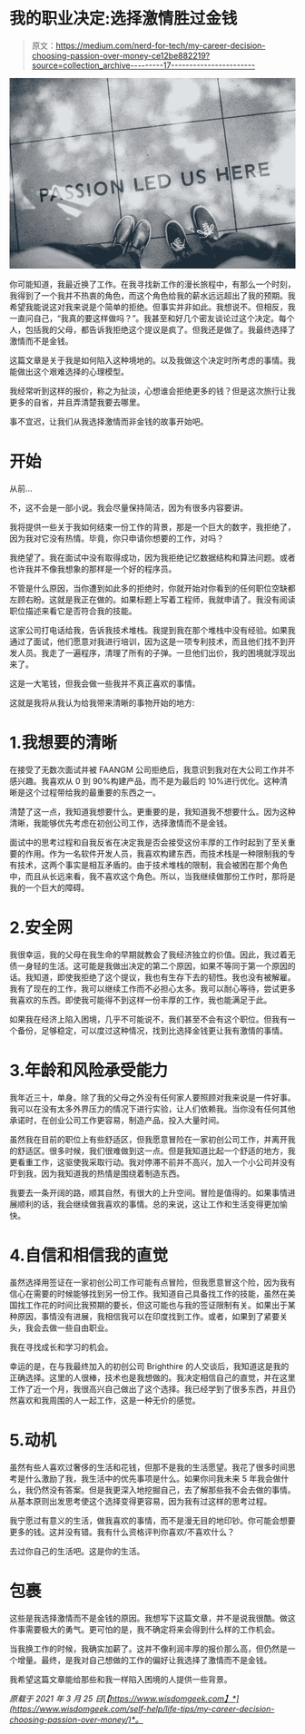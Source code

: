 # 我的职业决定:选择激情胜过金钱

> 原文：<https://medium.com/nerd-for-tech/my-career-decision-choosing-passion-over-money-ce12be882219?source=collection_archive---------17----------------------->

![](img/3a026bc42c8ad11fcd33b15fd5ae863d.png)

你可能知道，我最近换了工作。在我寻找新工作的漫长旅程中，有那么一个时刻，我得到了一个我并不热衷的角色，而这个角色给我的薪水远远超出了我的预期。我希望我能说这对我来说是个简单的拒绝。但事实并非如此。我想说不。但相反，我一直问自己，“我真的要这样做吗？”。我甚至和好几个密友谈论过这个决定。每个人，包括我的父母，都告诉我拒绝这个提议是疯了。但我还是做了。我最终选择了激情而不是金钱。

这篇文章是关于我是如何陷入这种境地的。以及我做这个决定时所考虑的事情。我能做出这个艰难选择的心理模型。

我经常听到这样的报价，称之为扯淡，心想谁会拒绝更多的钱？但是这次旅行让我更多的自省，并且弄清楚我要去哪里。

事不宜迟，让我们从我选择激情而非金钱的故事开始吧。

# 开始

从前…

不，这不会是一部小说。我会尽量保持简洁，因为有很多内容要讲。

我将提供一些关于我如何结束一份工作的背景，那是一个巨大的数字，我拒绝了，因为我对它没有热情。毕竟，你只申请你想要的工作，对吗？

我绝望了。我在面试中没有取得成功，因为我拒绝记忆数据结构和算法问题。或者也许我并不像我想象的那样是一个好的程序员。

不管是什么原因，当你遭到如此多的拒绝时，你就开始对你看到的任何职位空缺都左顾右盼。这就是我正在做的。如果标题上写着工程师，我就申请了。我没有阅读职位描述来看它是否符合我的技能。

这家公司打电话给我，告诉我技术堆栈。我提到我在那个堆栈中没有经验。如果我通过了面试，他们愿意对我进行培训，因为这是一项专利技术，而且他们找不到开发人员。我走了一遍程序，清理了所有的子弹。一旦他们出价，我的困境就浮现出来了。

这是一大笔钱，但我会做一些我并不真正喜欢的事情。

这就是我将从我认为给我带来清晰的事物开始的地方:

# 1.我想要的清晰

在接受了无数次面试并被 FAANGM 公司拒绝后，我意识到我对在大公司工作并不感兴趣。我喜欢从 0 到 90%构建产品，而不是为最后的 10%进行优化。这种清晰是这个过程带给我的最重要的东西之一。

清楚了这一点，我知道我想要什么。更重要的是，我知道我不想要什么。因为这种清晰，我能够优先考虑在初创公司工作，选择激情而不是金钱。

面试中的思考过程和自我反省在决定我是否会接受这份丰厚的工作时起到了至关重要的作用。作为一名软件开发人员，我喜欢构建东西，而技术栈是一种限制我的专有技术，这两个事实是相互矛盾的。由于技术堆栈的限制，我会被困在那个角色中，而且从长远来看，我不喜欢这个角色。所以，当我继续做那份工作时，那将是我的一个巨大的障碍。

# 2.安全网

我很幸运，我的父母在我生命的早期就教会了我经济独立的价值。因此，我过着无债一身轻的生活。这可能是我做出决定的第二个原因，如果不等同于第一个原因的话。我知道，即使我拒绝了这个提议，我也有生存下去的韧性。我也没有被解雇。我有了现在的工作，我可以继续工作而不必担心太多。我可以耐心等待，尝试更多我喜欢的东西。即使我可能得不到这样一份丰厚的工作，我也能满足于此。

如果我在经济上陷入困境，几乎不可能说不，我们甚至不会有这个职位。但我有一个备份，足够稳定，可以度过这种情况，找到比选择金钱更让我有激情的事情。

# 3.年龄和风险承受能力

我年近三十，单身。除了我的父母之外没有任何家人要照顾对我来说是一件好事。我可以在没有太多外界压力的情况下进行实验，让人们依赖我。当你没有任何其他承诺时，在创业公司工作更容易，制造产品，投入大量时间。

虽然我在目前的职位上有些舒适区，但我愿意冒险在一家初创公司工作，并离开我的舒适区。很多时候，我们很难做到这一点。但是我知道比起一个舒适的地方，我更看重工作，这驱使我采取行动。我对停滞不前并不高兴，加入一个小公司并没有吓到我，因为我知道我的热情是围绕着制造东西。

我要去一条开阔的路，顺其自然，有很大的上升空间。冒险是值得的。如果事情进展顺利的话，我会继续做我喜欢的事情。总的来说，这让工作和生活变得更加愉快。

# 4.自信和相信我的直觉

虽然选择用签证在一家初创公司工作可能有点冒险，但我愿意冒这个险，因为我有信心在需要的时候能够找到另一份工作。我知道自己具备找工作的技能，虽然在美国找工作花的时间比我预期的要长，但这可能也与我的签证限制有关。如果出于某种原因，事情没有进展，我相信我可以在印度找到工作。或者，如果到了紧要关头，我会去做一些自由职业。

我在寻找成长和学习的机会。

幸运的是，在与我最终加入的初创公司 Brighthire 的人交谈后，我知道这是我的正确选择。这里的人很棒，技术也是我想做的。我决定相信自己的直觉，并在这里工作了近一个月，我很高兴自己做出了这个选择。我已经学到了很多东西，并且仍然喜欢和我周围的人一起工作，这是一种无价的感觉。

# 5.动机

虽然有些人喜欢过奢侈的生活和花钱，但那不是我的生活愿望。我花了很多时间思考是什么激励了我，我生活中的优先事项是什么。如果你问我未来 5 年我会做什么，我仍然没有答案。但是我更深入地挖掘自己，去了解那些我不会去做的事情。从基本原则出发思考使这个选择变得更容易，因为我有过这样的思考过程。

我宁愿过有意义的生活，做我喜欢的事情，而不是漫无目的地印钞。你可能会想要更多的钱。这并没有错。我有什么资格评判你喜欢/不喜欢什么？

去过你自己的生活吧。这是你的生活。

# 包裹

这些是我选择激情而不是金钱的原因。我想写下这篇文章，并不是说我很酷。做这件事需要极大的勇气。更可怕的是，我不确定将来会得到什么样的工作机会。

当我换工作的时候，我确实加薪了。这并不像利润丰厚的报价那么高，但仍然是一个增量。最终，是我对自己想做的工作的偏好让我选择了激情而不是金钱。

我希望这篇文章能给那些和我一样陷入困境的人提供一些背景。

*原载于 2021 年 3 月 25 日*[*【https://www.wisdomgeek.com】*](https://www.wisdomgeek.com/self-help/life-tips/my-career-decision-choosing-passion-over-money/)*。*